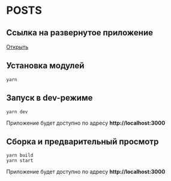 # POSTS

## Ссылка на развернутое приложение

[Открыть](https://posts-mu-gold.vercel.app/)

## Установка модулей

```
yarn
```

## Запуск в dev-режиме

```
yarn dev
```

Приложение будет доступно по адресу **http://localhost:3000**

## Сборка и предварительный просмотр

```
yarn build
yarn start
```

Приложение будет доступно по адресу **http://localhost:3000**
